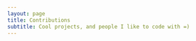 ```yaml
---
layout: page
title: Contributions
subtitle: Cool projects, and people I like to code with =)
---
```


